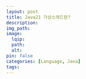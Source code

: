 ```yaml
---
layout: post
title: Java21 가상스레드란?
description:
img_path:
image:
  lqip:
  path:
  alt:
pin: false
categories: [Language, Java]
tags:
---
```

